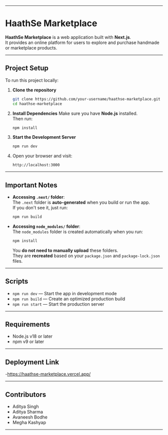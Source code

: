 
---

# HaathSe Marketplace

**HaathSe Marketplace** is a web application built with **Next.js**.  
It provides an online platform for users to explore and purchase handmade or marketplace products.

---

## Project Setup

To run this project locally:

1. **Clone the repository**
   ```bash
   git clone https://github.com/your-username/haathse-marketplace.git
   cd haathse-marketplace
   ```

2. **Install Dependencies**
   Make sure you have **Node.js** installed.  
   Then run:
   ```bash
   npm install
   ```

3. **Start the Development Server**
   ```bash
   npm run dev
   ```

4. Open your browser and visit:
   ```
   http://localhost:3000
   ```

---

## Important Notes

- **Accessing `.next/` folder**:  
  The `.next` folder is **auto-generated** when you build or run the app.  
  If you don't see it, just run:
  ```bash
  npm run build
  ```

- **Accessing `node_modules/` folder**:  
  The `node_modules` folder is created automatically when you run:
  ```bash
  npm install
  ```
  You **do not need to manually upload** these folders.  
  They are **recreated** based on your `package.json` and `package-lock.json` files.

---

## Scripts

- `npm run dev` — Start the app in development mode
- `npm run build` — Create an optimized production build
- `npm run start` — Start the production server

---

## Requirements

- Node.js v18 or later
- npm v9 or later

---

## Deployment Link

-https://haathse-marketplace.vercel.app/

---

## Contributors

- Aditya Singh
- Aditya Sharma
- Avaneesh Bodhe
- Megha Kashyap

---
